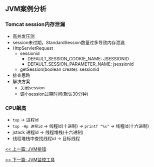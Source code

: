## JVM案例分析

### Tomcat session内存泄漏

* 高并发压测
* session未过期，StandardSession数量过多导致内存泄漏
* HttpServletRequest
    * sessionid
        * DEFAULT_SESSION_COOKIE_NAME: JSESSIONID
        * DEFAULT_SESSION_PARAMETER_NAME: jsessionid
    * getSession(boolean create): sessionid
* 排查思路
* 解决方案
    * 关闭session
    * 调小session过期时间(默认30分钟)

### CPU飙高

* `top` -&gt; 进程id
* `top -Hp 进程id` -&gt; 线程id(十进制) -&gt; `printf "%x"` -&gt; 线程id(十六进制)
* jstack 进程id -&gt; 线程堆栈(十六进制)
* 线程堆栈中查找线程id -&gt; 目标线程


[<< 上一篇: JVM排错](6-JVM/JVM排错.md)

[>> 下一篇: JVM监控工具](6-JVM/JVM监控工具.md)
